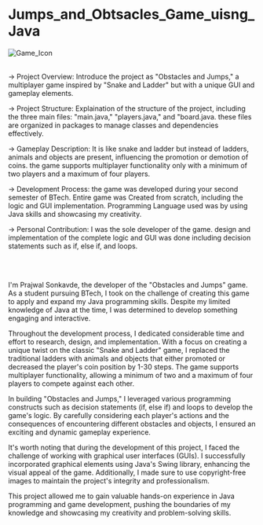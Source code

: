 # Jumps_and_Obtsacles_Game_uisng_Java

![Game_Icon](https://user-images.githubusercontent.com/99462259/154739069-93ab671f-beaa-4520-a608-1a3fec803ce2.jpg)



<br>
-> Project Overview: Introduce the project as "Obstacles and Jumps," a multiplayer game inspired by "Snake and Ladder" but with a unique GUI and gameplay elements.

-> Project Structure: Explaination of the structure of the project, including the three main files: "main.java," "players.java," and "board.java. these files are organized in packages to manage classes and dependencies effectively.
    
-> Gameplay Description: It is like snake and ladder but instead of ladders, animals and objects are present, influencing the promotion or demotion of coins. the game supports multiplayer functionality only with a minimum of two players and a maximum of four players.

-> Development Process: the game was developed during your second semester of BTech. Entire game was Created from scratch, including the logic and GUI implementation. 
Programming Language used was by using Java skills and showcasing my creativity.
    
-> Personal Contribution: I was the sole developer of the game. design and implementation of the complete logic and GUI was done including decision statements such as if, else if, and loops.

<br></br>

I'm Prajwal Sonkavde, the developer of the "Obstacles and Jumps" game. As a student pursuing BTech, I took on the challenge of creating this game to apply and expand my Java programming skills. Despite my limited knowledge of Java at the time, I was determined to develop something engaging and interactive.

Throughout the development process, I dedicated considerable time and effort to research, design, and implementation. With a focus on creating a unique twist on the classic "Snake and Ladder" game, I replaced the traditional ladders with animals and objects that either promoted or decreased the player's coin position by 1-30 steps. The game supports multiplayer functionality, allowing a minimum of two and a maximum of four players to compete against each other.

In building "Obstacles and Jumps," I leveraged various programming constructs such as decision statements (if, else if) and loops to develop the game's logic. By carefully considering each player's actions and the consequences of encountering different obstacles and objects, I ensured an exciting and dynamic gameplay experience.

It's worth noting that during the development of this project, I faced the challenge of working with graphical user interfaces (GUIs). I successfully incorporated graphical elements using Java's Swing library, enhancing the visual appeal of the game. Additionally, I made sure to use copyright-free images to maintain the project's integrity and professionalism.

This project allowed me to gain valuable hands-on experience in Java programming and game development, pushing the boundaries of my knowledge and showcasing my creativity and problem-solving skills.
